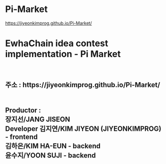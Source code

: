 # Pi-Market
https://jiyeonkimprog.github.io/Pi-Market/ 
<h1>EwhaChain idea contest implementation - Pi Market</h1> <br>
<h2>주소 : https://jiyeonkimprog.github.io/Pi-Market/ <h2>  <br>
 <b>Productor</b> : <br>
   장지선/JANG JISEON <br>
<b>Developer</b : <br>
   김지연/KIM JIYEON (JIYEONKIMPROG) - frontend <br>
   김하은/KIM HA-EUN - backend <br>
   윤수지/YOON SUJI - backend <br>
 
 
